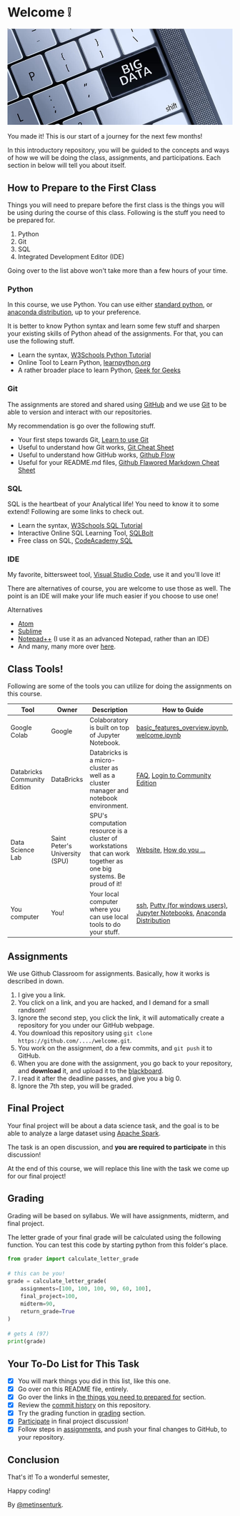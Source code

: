 # Welcome :grey_exclamation:

![Big Data](readme-contents/large-data-keyboard-computer.jpg)

You made it! This is our start of a journey for the next few months! 

In this introductory repository, you will be guided to the concepts and ways of how we will be doing the class, assignments, and participations. Each section in below will tell you about itself.

## How to Prepare to the First Class

Things you will need to prepare before the first class is the things you will be using during the course of this class. Following is the stuff you need to be prepared for.

1. Python
2. Git
3. SQL
4. Integrated Development Editor (IDE)

Going over to the list above won't take more than a few hours of your time. 

### Python

In this course, we use Python. You can use either [standard python](https://www.python.org/), or [anaconda distribution](https://www.anaconda.com/distribution/), up to your preference.

It is better to know Python syntax and learn some few stuff and sharpen your existing skills of Python ahead of the assignments. For that, you can use the following stuff.

- Learn the syntax, [W3Schools Python Tutorial](https://www.w3schools.com/python/default.asp)
- Online Tool to Learn Python, [learnpython.org](https://www.learnpython.org/)
- A rather broader place to learn Python, [Geek for Geeks](https://www.geeksforgeeks.org/python-programming-language/)

### Git 

The assignments are stored and shared using [GitHub](https://github.com/) and we use [Git](https://git-scm.com/) to be able to version and interact with our repositories.

My recommendation is go over the following stuff.

- Your first steps towards Git, [Learn to use Git](https://guides.github.com/activities/hello-world/)
- Useful to understand how Git works, [Git Cheat Sheet](https://education.github.com/git-cheat-sheet-education.pdf)
- Useful to understand how GitHub works, [Github Flow](https://enterprise.github.com/downloads/en/-github-flow-cheatsheet.pdf)
- Useful for your README.md files, [Github Flawored Markdown Cheat Sheet](https://enterprise.github.com/downloads/en/markdown-cheatsheet.pdf)

### SQL

SQL is the heartbeat of your Analytical life! You need to know it to some extend! Following are some links to check out.

- Learn the syntax, [W3Schools SQL Tutorial](https://www.w3schools.com/sql/)
- Interactive Online SQL Learning Tool, [SQLBolt](https://sqlbolt.com/)
- Free class on SQL, [CodeAcademy SQL](https://www.codecademy.com/learn/learn-sql)

### IDE

My favorite, bittersweet tool, [Visual Studio Code](https://code.visualstudio.com/), use it and you'll love it!

There are alternatives of course, you are welcome to use those as well. The point is an IDE will make your life much easier if you choose to use one!

Alternatives

- [Atom](https://atom.io/)
- [Sublime](https://www.sublimetext.com/)
- [Notepad++](https://notepad-plus-plus.org/) (I use it as an advanced Notepad, rather than an IDE) 
- And many, many more over [here](https://www.google.com/search?q=integrated+development+editor).

## Class Tools!

Following are some of the tools you can utilize for doing the assignments on this course.

Tool | Owner | Description | How to Guide
---- | ----- | ----------- | ------------
Google Colab | Google | Colaboratory is built on top of Jupyter Notebook. | [basic_features_overview.ipynb](https://colab.research.google.com/notebooks/basic_features_overview.ipynb), [welcome.ipynb](https://colab.research.google.com/notebooks/welcome.ipynb)
Databricks Community Edition | DataBricks | Databricks is a micro-cluster as well as a cluster manager and notebook environment. | [FAQ](https://databricks.com/product/faq/community-edition), [Login to Community Edition](https://community.cloud.databricks.com/login.html)
Data Science Lab | Saint Peter's University (SPU) | SPU's computation resource is a cluster of workstations that can work together as one big systems. Be proud of it! | [Website](https://dsl.saintpeters.edu/), [How do you ...](https://dsl.saintpeters.edu/doku.php?id=how_do_i)
You computer | You! | Your local computer where you can use local tools to do your stuff. | [ssh](https://en.wikipedia.org/wiki/Secure_Shell), [Putty (for windows users)](https://www.chiark.greenend.org.uk/~sgtatham/putty/), [Jupyter Notebooks](https://jupyter.org/), [Anaconda Distribution](https://www.anaconda.com/distribution/)

<h2>Assignments</h2>

We use Github Classroom for assignments. Basically, how it works is described in down.

1. I give you a link.
2. You click on a link, and you are hacked, and I demand for a small randsom!
3. Ignore the second step, you click the link, it will automatically create a repository for you under our GitHub webpage.
4. You download this repository using `git clone https://github.com/..../welcome.git`.
5. You work on the assignment, do a few commits, and `git push` it to GitHub.
6. When you are done with the assignment, you go back to your repository, and **download** it, and upload it to the [blackboard](https://saintpeters.blackboard.com/).
7. I read it after the deadline passes, and give you a big 0.
8. Ignore the 7th step, you will be graded.

## Final Project

Your final project will be about a data science task, and the goal is to be able to analyze a large dataset using [Apache Spark](https://spark.apache.org/).

The task is an open discussion, and **you are required to participate** in this discussion!

At the end of this course, we will replace this line with the task we come up for our final project!

## Grading

Grading will be based on syllabus. We will have assignments, midterm, and final project.

The letter grade of your final grade will be calculated using the following function. You can test this code by starting python from this folder's place.

``` py
from grader import calculate_letter_grade

# this can be you!
grade = calculate_letter_grade(
    assignments=[100, 100, 100, 90, 60, 100],
    final_project=100,
    midterm=90,
    return_grade=True
)

# gets A (97)
print(grade)
```

## Your To-Do List for This Task

- [x] You will mark things you did in this list, like this one.
- [X] Go over on this README file, entirely.
- [X] Go over the links in [the things you need to prepared for](#how-to-prepare-to-the-first-class) section.
- [x] Review the [commit history](https://github.com/spu-bigdataanalytics-201/welcome/commits/master) on this repository.
- [X] Try the grading function in [grading](#grading) section.
- [X] [Participate](https://github.com/spu-bigdataanalytics-201/welcome/issues/1) in final project discussion!
- [X] Follow steps in [assignments](#assignments), and push your final changes to GitHub, to your repository. 

## Conclusion

That's it! To a wonderful semester, 

Happy coding!

By [@metinsenturk](https://github.com/metinsenturk).
